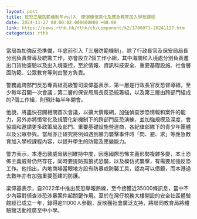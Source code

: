 ```yaml
---
layout: post
title: 反恐三層防範機制年內引入　研演練恒常化及應急教育加入學校課程
date: 2024-11-27 08:00:02.000000000 +08:00
link: https://news.rthk.hk/rthk/ch/component/k2/1780971-20241127.htm
categories: rthk
---
```


當局為加強反恐準備，年底前引入「三層防範機制」，除了行政長官及保安局局長分別負責督導及統籌工作，亦會設立7個工作小組，其中海關和入境處分別負責進出口貨物查驗以及出入境查控，至於情報、資訊科技安全、重要基礎設施、社會層面防範、公眾教育等則由警方負責。

警務處跨部門反恐專責組高級警司梁偉基表示，第一層是行政長官反恐督導組，至少每年召開一次會議；第二層的保安局局長反恐統籌組，以及第三層由跨部門組成的7個工作組，則預計每半年開會。

他說，將盡快召開相關首次會議，以擴大情報網，加強偵查涉恐情報和案件的能力，另外亦將恒常化及規管化新機制下的跨部門反恐演練，並加強規模及深度，會協調和邀請更多政策局及部門、重要基礎設施營運商，各紀律部隊下的青少年團體以及公眾參與。當局亦正研究將例如遇到暴力襲擊事件時「閃、避、求」等應急教育加入學校課程內容，以提升學生的防範及應變能力。

警方表示，本港恐襲威脅級別維持中度，因應國際恐怖主義形勢複雜多變，本土恐佈主義威脅仍然存在，同時要提防孤狼式恐襲，以及模仿式襲擊，有需要加強反恐工作。他指出，內地商場當眼地方設有防暴或防襲工具，認為可以借鏡，而本港過去數年亦有加強重要基建的防護。

梁偉基表示，自2022年中推出反恐舉報熱線，至今接獲近35000條訊息，當中不少內容對偵查涉恐涉暴案件起關鍵作用。至於在灣仔稅務大樓開設的安全社區體驗館經已成立一年，錄得逾11000人參觀，反映獲社會廣泛支持，將聯同教育局將體驗館活動推廣至中小學。

